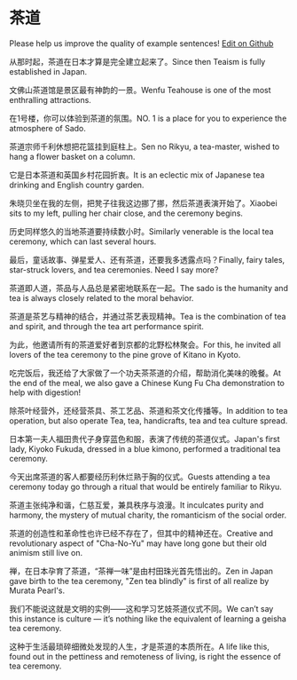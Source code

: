 # 茶道

Please help us improve the quality of example sentences! [Edit on Github](https://github.com/jiyushe/jiyu-example-sentence-source/blob/main/chinese/chadao_1.md)

<p><span class="chinese">从那时起，茶道在日本才算是完全建立起来了。</span><span class="english">Since then Teaism is fully established in Japan.</span></p>

<p><span class="chinese">文佛山茶道馆是景区最有神韵的一景。</span><span class="english">Wenfu Teahouse is one of the most enthralling attractions.</span></p>

<p><span class="chinese">在1号楼，你可以体验到茶道的氛围。</span><span class="english">NO. 1 is a place for you to experience the atmosphere of Sado.</span></p>

<p><span class="chinese">茶道宗师千利休想把花篮挂到庭柱上。</span><span class="english">Sen no Rikyu, a tea-master, wished to hang a flower basket on a column.</span></p>

<p><span class="chinese">它是日本茶道和英国乡村花园折衷。</span><span class="english">It is an eclectic mix of Japanese tea drinking and English country garden.</span></p>

<p><span class="chinese">朱晓贝坐在我的左侧，把凳子往我这边挪了挪，然后茶道表演开始了。</span><span class="english">Xiaobei sits to my left, pulling her chair close, and the ceremony begins.</span></p>

<p><span class="chinese">历史同样悠久的当地茶道要持续数小时。</span><span class="english">Similarly venerable is the local tea ceremony, which can last several hours.</span></p>

<p><span class="chinese">最后，童话故事、弹星爱人、还有茶道，还要我多透露点吗？</span><span class="english">Finally, fairy tales, star-struck lovers, and tea ceremonies. Need I say more?</span></p>

<p><span class="chinese">茶道即人道，茶品与人品总是紧密地联系在一起。</span><span class="english">The sado is the humanity and tea is always closely related to the moral behavior.</span></p>

<p><span class="chinese">茶道是茶艺与精神的结合，并通过茶艺表现精神。</span><span class="english">Tea is the combination of tea and spirit, and through the tea art performance spirit.</span></p>

<p><span class="chinese">为此，他邀请所有的茶道爱好者到京都的北野松林聚会。</span><span class="english">For this, he invited all lovers of the tea ceremony to the pine grove of Kitano in Kyoto.</span></p>

<p><span class="chinese">吃完饭后，我还给了大家做了一个功夫茶茶道的介绍，帮助消化美味的晚餐。</span><span class="english">At the end of the meal, we also gave a Chinese Kung Fu Cha demonstration to help with digestion!</span></p>

<p><span class="chinese">除茶叶经营外，还经营茶具、茶工艺品、茶道和茶文化传播等。</span><span class="english">In addition to tea operation, but also operate Tea, tea, handicrafts, tea and tea culture spread.</span></p>

<p><span class="chinese">日本第一夫人福田贵代子身穿蓝色和服，表演了传统的茶道仪式。</span><span class="english">Japan's first lady, Kiyoko Fukuda, dressed in a blue kimono, performed a traditional tea ceremony.</span></p>

<p><span class="chinese">今天出席茶道的客人都要经历利休烂熟于胸的仪式。</span><span class="english">Guests attending a tea ceremony today go through a ritual that would be entirely familiar to Rikyu.</span></p>

<p><span class="chinese">茶道主张纯净和谐，仁慈互爱，兼具秩序与浪漫。</span><span class="english">It inculcates purity and harmony, the mystery of mutual charity, the romanticism of the social order.</span></p>

<p><span class="chinese">茶道的创造性和革命性也许已经不存在了，但其中的精神还在。</span><span class="english">Creative and revolutionary aspect of "Cha-No-Yu" may have long gone but their old animism still live on.</span></p>

<p><span class="chinese">禅，在日本孕育了茶道，“茶禅一味”是由村田珠光首先悟出的。</span><span class="english">Zen in Japan gave birth to the tea ceremony, "Zen tea blindly" is first of all realize by Murata Pearl's.</span></p>

<p><span class="chinese">我们不能说这就是文明的实例——这和学习艺妓茶道仪式不同。</span><span class="english">We can’t say this instance is culture — it’s nothing like the equivalent of learning a geisha tea ceremony.</span></p>

<p><span class="chinese">这种于生活最琐碎细微处发现的人生，才是茶道的本质所在。</span><span class="english">A life like this, found out in the pettiness and remoteness of living, is right the essence of tea ceremony.</span></p>

